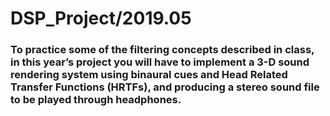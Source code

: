 # DSP_Project/2019.05

### To practice some of the filtering concepts described in class, in this year’s project you will have to implement a 3-D sound rendering system using binaural cues and Head Related Transfer Functions (HRTFs), and producing a stereo sound file to be played through headphones. 
